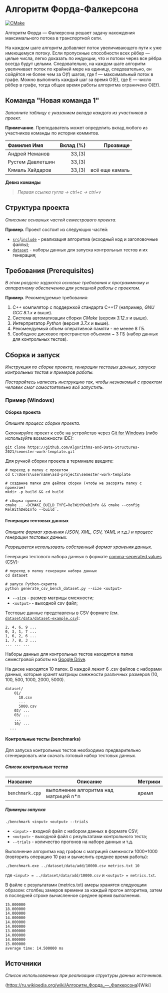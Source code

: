# Алгоритм Форда-Фалкерсона

[![CMake](https://github.com/Algorithms-and-Data-Structures-2021/semester-work-ford-fulkerson/actions/workflows/cmake.yml/badge.svg)](https://github.com/Algorithms-and-Data-Structures-2021/semester-work-ford-fulkerson/actions/workflows/cmake.yml)

Алгоритм Форда — Фалкерсона решает задачу нахождения максимального потока в транспортной сети.

На каждом шаге алгоритм добавляет поток увеличивающего пути к уже имеющемуся потоку. 
Если пропускные способности всех рёбер — целые числа, легко доказать по индукции, что и потоки через все рёбра всегда будут целыми. 
Следовательно, на каждом шаге алгоритм увеличивает поток по крайней мере на единицу, следовательно, он сойдётся не более чем за O(f) шагов, где f — максимальный поток в графе. Можно выполнить каждый шаг за время O(E), где E — число рёбер в графе, тогда общее время работы алгоритма ограничено O(Ef).

## Команда "Новая команда 1"

_Заполните таблицу с указанием вклада каждого из участников в проект._

**Примечание**. Преподаватель может определить вклад любого из участников команды по истории коммитов.

| Фамилия Имя   | Вклад (%) | Прозвище              |
| :---          |   ---:    |  ---:                 |
| Андрей Неманов  | 33,(3)        |             |
| Рустем Давлетшин   | 33,(3)        |   |
| Кямаль Хайдаров   | 33,(3)        |  всё еще камаль         |

**Девиз команды**
> _Первая ссылка гугла -> ctrl+c -> ctrl+v_

## Структура проекта

_Описание основных частей семестрового проекта._

**Пример**. Проект состоит из следующих частей:

- [`src`](src)/[`include`](include) - реализация алгоритма (исходный код и заголовочные файлы);
- [`dataset`](dataset) - наборы данных для запуска контрольных тестов и их генерация;

## Требования (Prerequisites)

_В этом разделе задаются основые требования к программному и аппаратному обеспечению для успешной работы с проектом._

**Пример**. Рекомендуемые требования:

1. С++ компилятор c поддержкой стандарта C++17 (например, _GNU GCC 8.1.x_ и выше).
2. Система автоматизации сборки _CMake_ (версия _3.12.x_ и выше).
3. Интерпретатор _Python_ (версия _3.7.x_ и выше).
4. Рекомендуемый объем оперативной памяти - не менее 8 ГБ.
5. Свободное дисковое пространство объемом ~ 3 ГБ (набор данных для контрольных тестов).

## Сборка и запуск

_Инструкция по сборке проекта, генерации тестовых данных, запуска контрольных тестов и примеров работы._

_Постарайтесь написать инструкцию так, чтобы незнакомый с проектом человек смог самостоятельно всё запустить._

### Пример (Windows)

#### Сборка проекта

_Опишите процесс сборки проекта._

Склонируйте проект к себе на устройство через [Git for Windows](https://gitforwindows.org/) (либо используйте
возможности IDE):

```shell
git clone https://github.com/Algorithms-and-Data-Structures-2021/semester-work-template.git
```

Для ручной сборки проекта в терминале введите:

```shell
# переход в папку с проектом
cd C:\Users\username\asd-projects\semester-work-template

# создание папки для файлов сборки (чтобы не засорять папку с проектом) 
mkdir -p build && cd build 

# сборка проекта
cmake .. -DCMAKE_BUILD_TYPE=RelWithDebInfo && cmake --config RelWithDebInfo --build . 
```

#### Генерация тестовых данных

_Опишите формат хранения (JSON, XML, CSV, YAML и т.д.) и процесс генерации тестовых данных._

_Разрешается использовать собственный формат хранения данных._

Генерация тестового набора данных в
формате [comma-seperated values (CSV)](https://en.wikipedia.org/wiki/Comma-separated_values):

```shell
# переход в папку генерации набора данных
cd dataset

# запуск Python-скрипта
python generate_csv_bench_dataset.py --size <output>
```

- `--size` - размер матрицы смежности;
- `<output>` - выходной csv файл;

Тестовые данные представлены в CSV формате (см.
[`dataset/data/dataset-example.csv`](dataset/data/dataset-example.csv)):

```csv
2, 4, 6, 9 ...
0, 3, 1, 7 ...
1, 6, 2, 6 ... 
1, 7, 8, 3 ...
... ... ...
```

Наборы данных для контрольных тестов находятся в папке семестровой
работы на [Google Drive](https://drive.google.com/drive/folders/17-qridbMXFnz3E-6UjOj0WD1H0jWtpz3?usp=sharing).

На диске находятся 10 папок. В каждой лежит 6 .csv файлов с наборами данных, которые хранят матрицы смежности различных размеров 
(10, 100, 500, 1000, 2000, 5000).

```shell
dataset/
    01/
      10.csv
      ...
      5000.csv
    02/ ...
    03/ ...
    ...
    10/ ...
  ...
```

#### Контрольные тесты (benchmarks)

Для запуска контрольных тестов необходимо предварительно сгенерировать или скачать готовый набор тестовых данных.

##### Список контрольных тестов

| Название                  | Описание                                | Метрики         |
| :---                      | ---                                     | :---            |
| `benchmark.cpp` | выполнение алгоритма над матрицей n*n    | _время_         |


##### Примеры запуска

```shell
./benchmark <input> <output> --trials
```

- `<input>` - входной файл с набором данных в формате CSV;
- `<output>` - выходной файл с результатами контрольного теста;
- `--trials` - количество прогонов на наборе данных и т.д.

Выполнение алгоритма над графом с матрицей смежности 1000*1000 (повторить операцию 10 раз и вычислить среднее время работы):

```
./benchmark.exe ../dataset/data/add/10000.csv metrics.txt 10
``` 

где `<input> = ../dataset/data/add/10000.csv` и `<output> = metrics.txt`.

В файле с результатами (metrics.txt) амеры хранятся следующим образом: столбец замеров времени за каждый прогон алгоритма, затем в последней строке вычисленное среднее время выполнения.

```csv
15.000000 
18.000000 
14.000000 
14.000000 
14.000000 
14.000000 
13.000000 
14.000000 
14.000000 
15.000000 
average time: 14.500000 ms
```


## Источники

_Список использованных при реализации структуры данных источников._

(https://ru.wikipedia.org/wiki/Алгоритм_Форда_—_Фалкерсона)[Wiki]